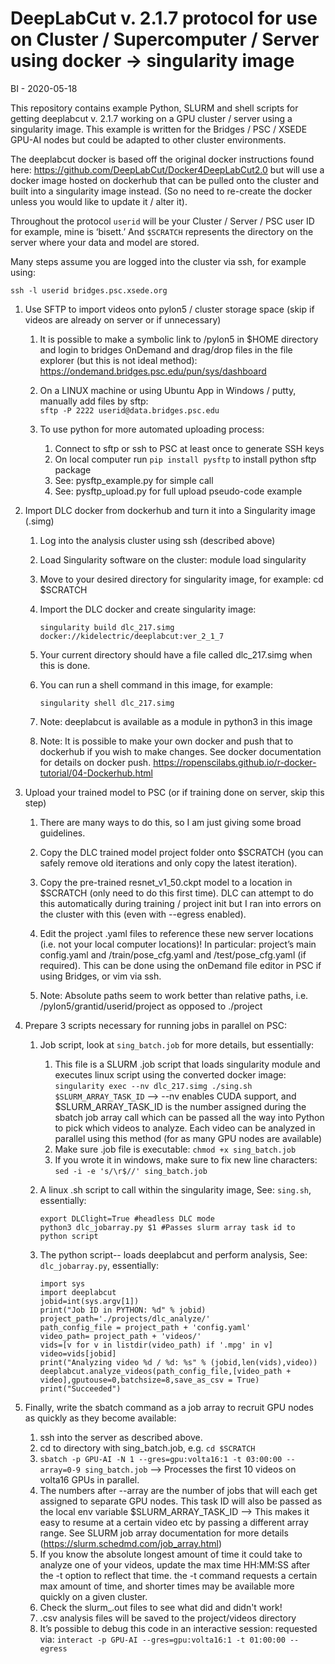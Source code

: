 # DeepLabCut v. 2.1.7 protocol for use on Cluster / Supercomputer / Server using docker -> singularity image
BI - 2020-05-18

This repository contains example Python, SLURM and shell scripts for getting deeplabcut v. 2.1.7 working on a GPU cluster / server using a singularity image. This example is written for the Bridges / PSC / XSEDE GPU-AI nodes but could be adapted to other cluster environments.

The deeplabcut docker is based off the original docker instructions found here: https://github.com/DeepLabCut/Docker4DeepLabCut2.0 but will use a docker image hosted on dockerhub that can be pulled onto the cluster and built into a singularity image instead. (So no need to re-create the docker unless you would like to update it / alter it).

Throughout the protocol `userid` will be your Cluster / Server / PSC user ID for example, mine is ‘bisett.’ And `$SCRATCH` represents the directory on the server where your data and model are stored.

Many steps assume you are logged into the cluster via ssh, for example using:

`ssh -l userid bridges.psc.xsede.org`

1. Use SFTP to import videos onto pylon5 / cluster storage space (skip if videos are already on server or if unnecessary)

	1. It is possible to make a symbolic link to /pylon5 in $HOME directory and login to bridges OnDemand and drag/drop files in the file explorer (but this is not ideal method):
		https://ondemand.bridges.psc.edu/pun/sys/dashboard

	1. On a LINUX machine or using Ubuntu App in Windows / putty, manually add files by sftp:	
		`sftp -P 2222 userid@data.bridges.psc.edu` 

	1. To use python for more automated uploading process:
		1.	Connect to sftp or ssh to PSC at least once to generate SSH keys
		1.	On local computer run `pip install pysftp` to install python sftp package
		1.	See: pysftp_example.py for simple call
		1.	See: pysftp_upload.py for full upload pseudo-code example
		
1. Import DLC docker from dockerhub and turn it into a Singularity image (.simg)

	1. Log into the analysis cluster using ssh (described above)
	
	1. Load Singularity software on the cluster: module load singularity
	
	1. Move to your desired directory for singularity image, for example: cd $SCRATCH
	
	1. Import the DLC docker and create singularity image:
	
		`singularity build dlc_217.simg docker://kidelectric/deeplabcut:ver_2_1_7`
		
	1. Your current directory should have a file called dlc_217.simg when this is done.
	
	1. You can run a shell command in this image, for example:
	
		`singularity shell dlc_217.simg`
	1. Note: deeplabcut is available as a module in python3 in this image
		
	1. Note: It is possible to make your own docker and push that to dockerhub if you wish to make changes. See docker documentation for details on docker push. https://ropenscilabs.github.io/r-docker-tutorial/04-Dockerhub.html
	
1. Upload your trained model to PSC (or if training done on server, skip this step)
	1. There are many ways to do this, so I am just giving some broad guidelines.

	1. Copy the DLC trained model project folder onto $SCRATCH (you can safely remove old iterations and only copy the latest iteration).
	
	1. Copy the pre-trained resnet_v1_50.ckpt model to a location in $SCRATCH (only need to do this first time). DLC can attempt to do this automatically during training / project init but I ran into errors on the cluster with this (even with --egress enabled).
	
	1. Edit the project .yaml files to reference these new server locations (i.e. not your local computer locations)! In particular: project’s main config.yaml and /train/pose_cfg.yaml and /test/pose_cfg.yaml (if required). This can be done using the onDemand file editor in PSC if using Bridges, or vim via ssh.
	
	1. Note: Absolute paths seem to work better than relative paths, i.e. /pylon5/grantid/userid/project as opposed to ./project
	
1. Prepare 3 scripts necessary for running jobs in parallel on PSC:
	1. Job script, look at `sing_batch.job` for more details, but essentially:
		1. This file is a SLURM .job script that loads singularity module and executes linux script using the converted docker image: `singularity exec --nv dlc_217.simg ./sing.sh $SLURM_ARRAY_TASK_ID` --> --nv enables CUDA support, and $SLURM_ARRAY_TASK_ID is the number assigned during the sbatch job array call which can be passed all the way into Python to pick which videos to analyze. Each video can be analyzed in parallel using this method (for as many GPU nodes are available)
		1. Make sure .job file is executable: `chmod +x sing_batch.job`			
		1. If you wrote it in windows, make sure to fix new line characters: `sed -i -e 's/\r$//' sing_batch.job`

	1. A linux .sh script to call within the singularity image, See: `sing.sh`, essentially:
		
		```
		export DLClight=True #headless DLC mode
		python3 dlc_jobarray.py $1 #Passes slurm array task id to python script
		```
	1. The python script-- loads deeplabcut and perform analysis, See: `dlc_jobarray.py`, essentially:
		
		```
		import sys
		import deeplabcut
		jobid=int(sys.argv[1])
		print("Job ID in PYTHON: %d" % jobid)
		project_path='./projects/dlc_analyze/'
		path_config_file = project_path + 'config.yaml'
		video_path= project_path + 'videos/'
		vids=[v for v in listdir(video_path) if '.mpg' in v]
		video=vids[jobid]
		print("Analyzing video %d / %d: %s" % (jobid,len(vids),video))
		deeplabcut.analyze_videos(path_config_file,[video_path + video],gputouse=0,batchsize=8,save_as_csv = True)
		print("Succeeded")
		```

1. Finally, write the sbatch command as a job array to recruit GPU nodes as quickly as they become available:
	1. ssh into the server as described above.
	1. cd to directory with sing_batch.job, e.g. `cd $SCRATCH`
	1. `sbatch -p GPU-AI -N 1 --gres=gpu:volta16:1 -t 03:00:00 --array=0-9 sing_batch.job` --> Processes the first 10 videos on volta16 GPUs in parallel.
	1. The numbers after --array are the number of jobs that will each get assigned to separate GPU nodes. This task ID will also be passed as the local env variable $SLURM_ARRAY_TASK_ID --> This makes it easy to resume at a certain video etc by passing a different array range. See SLURM job array documentation for more details (https://slurm.schedmd.com/job_array.html)
	1. If you know the absolute longest amount of time it could take to analyze one of your videos, update the max time HH:MM:SS after the -t option to reflect that time. the -t command requests a certain max amount of time, and shorter times may be available more quickly on a given cluster.
	1. Check the slurm_.out files to see what did and didn't work!
	1. .csv analysis files will be saved to the project/videos directory
	1. It’s possible to debug this code in an interactive session: requested via: `interact -p GPU-AI --gres=gpu:volta16:1 -t 01:00:00 --egress`

